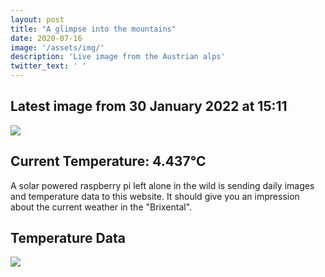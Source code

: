 ```yaml
---
layout: post
title: "A glimpse into the mountains"
date: 2020-07-16
image: '/assets/img/'
description: 'Live image from the Austrian alps'
twitter_text: ' '
---
```

## Latest image from 30 January 2022 at 15:11
<div class="huette">
  <div class="huette-image">
    <img src="{{ "/assets/img/huette.jpg" | prepend: site.baseurl }}">
  </div>
  <div class="huette-text">
        <h2>Current Temperature: 4.437°C</h2>
        <p>A solar powered raspberry pi left alone in the wild is sending daily images and temperature data to this website. It should give you an impression about the current weather in the "Brixental".</p>

  </div>
</div>

## Temperature Data
<div class="plot-full">
  <img src="{{ "/assets/img/temp_plot.png" | prepend: site.baseurl }}">
</div>
